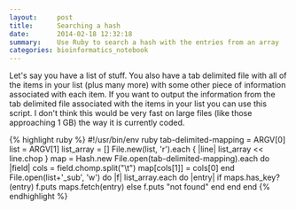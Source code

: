 ```yaml
---
layout:     post
title:      Searching a hash
date:       2014-02-18 12:32:18
summary:    Use Ruby to search a hash with the entries from an array
categories: bioinformatics_notebook
---
```


Let's say you have a list of stuff. You also have a tab delimited file with all of the items in your list (plus many more) with some other piece of information associated with each item. If you want to output the information from the tab delimited file associated with the items in your list you can use this script. I don't think this would be very fast on large files (like those approaching 1 GB) the way it is currently coded.

{% highlight ruby %}
#!/usr/bin/env ruby
tab-delimited-mapping = ARGV[0]
list = ARGV[1]
list_array = []
File.new(list, 'r').each { |line| list_array << line.chop }
map = Hash.new
File.open(tab-delimited-mapping).each do |field|
  cols = field.chomp.split("\t")
  map[cols[1]] = cols[0] 
end
File.open(list+'_sub', 'w') do |f|
  list_array.each do |entry|
    if maps.has_key?(entry)
      f.puts maps.fetch(entry)
    else
      f.puts "not found"
    end
  end
end
{% endhighlight %}

